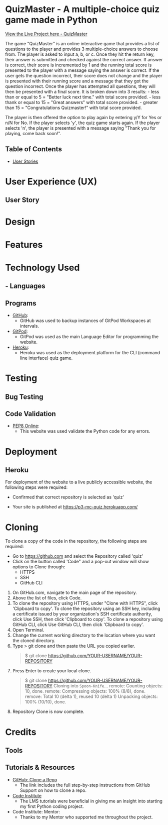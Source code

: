 # QuizMaster - A multiple-choice quiz game made in Python

[View the Live Project here - QuizMaster](https://p3-mc-quiz.herokuapp.com/)

The game "QuizMaster" is an online interactive game that provides a list of questions to the player and provides
3 multiple-choice answers to choose from. The player is asked to input a, b, or c. Once they hit the return key,
their answer is submitted and checked against the correct answer. If answer is correct, their score is incremented
by 1 and the running total score is presented to the player with a message saying the answer is correct.
If the user gets the question incorrect, their score does not change and the player is presented with their running
score and a message that they got the question incorrect.
Once the player has attempted all questions, they will then be presented with a final score. It is broken down into 
3 results:
    - less than or equal to 5 = "Better luck next time." with total score provided.
    - less thank or equal to 15 = "Great answers" with total score provided.
    - greater than 15 = "Congratulations Quizmaster!" with total score provided.

The player is then offered the option to play again by entering y/Y for Yes or n/N for No.
If the player selects 'y', the quiz game starts again.
If the player selects 'n', the player is presented with a message saying "Thank you for playing, come back soon!".

## Table of Contents
* [User Stories](#user-story)


# User Experience (UX)
## User Story

# Design

#  Features

# Technology Used
## - Languages
 

## Programs
- [GitHub](https://github.com/):
    - GitHub was used to backup instances of GitPod Workspaces at intervals.
- [GitPod](https://gitpod.io/):
    - GitPod was used as the main Language Editor for programming the website.
- [Heroku](https://www.heroku.com/):
    - Heroku was used as the deployment platform for the CLI (command line interface) quiz game.

# Testing

## Bug Testing


## Code Validation
- [PEP8 Online](http://pep8online.com/):
    - This website was used validate the Python code for any errors.

# Deployment

## Heroku
For deployment of the website to a live publicly accessible website, the following steps were required:
- Confirmed that correct repository is selected as 'quiz'

- Your site is published at https://p3-mc-quiz.herokuapp.com/

# Cloning
To clone a copy of the code in the repository, the following steps are required:
- Go to https://github.com and select the Repository called 'quiz'
- Click on the button called 'Code" and a pop-out window will show options to Clone through:
    - HTTPS
    - SSH
    - GitHub CLI
1. On GitHub.com, navigate to the main page of the repository.
2. Above the list of files, click  Code.
3. To clone the repository using HTTPS, under "Clone with HTTPS", click 'Clipboard to copy'. To clone the repository using an SSH key, including a certificate issued by your organization's SSH certificate authority, click Use SSH, then click 'Clipboard to copy'. To clone a repository using GitHub CLI, click Use GitHub CLI, then click 'Clipboard to copy'.
4. Open Terminal.
5. Change the current working directory to the location where you want the cloned directory.
6. Type > git clone and then paste the URL you copied earlier. 
    > $ git clone https://github.com/YOUR-USERNAME/YOUR-REPOSITORY
7. Press Enter to create your local clone.
    > $ git clone https://github.com/YOUR-USERNAME/YOUR-REPOSITORY
    > Cloning into `Spoon-Knife`...
    > remote: Counting objects: 10, done.
    > remote: Compressing objects: 100% (8/8), done.
    > remove: Total 10 (delta 1), reused 10 (delta 1)
    > Unpacking objects: 100% (10/10), done.
8. Repository Clone is now complete.

# Credits

## Tools


## Tutorials & Resources
- [GitHub: Clone a Repo](https://docs.github.com/en/repositories/creating-and-managing-repositories/cloning-a-repository)
    - The link includes the full step-by-step instructions from GitHub Support on how to clone a repo.
- [Code Institute](https://codeinstitute.net)
    - The LMS tutorials were beneficial in giving me an insight into starting my first Python coding project.
- Code Institute: Mentor: 
    - Thanks to my Mentor who supported me throughout the project.